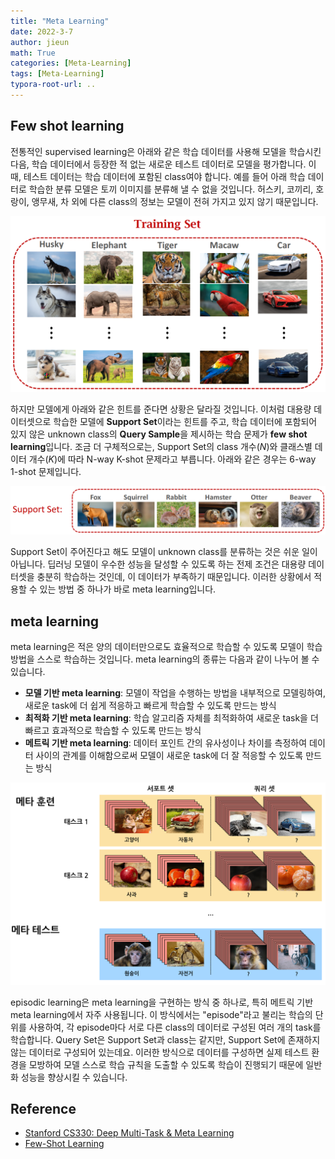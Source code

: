 ```yaml
---
title: "Meta Learning"
date: 2022-3-7
author: jieun
math: True
categories: [Meta-Learning]
tags: [Meta-Learning]
typora-root-url: ..
---
```




## Few shot learning

전통적인 supervised learning은 아래와 같은 학습 데이터를 사용해 모델을 학습시킨 다음, 학습 데이터에서 등장한 적 없는 새로운 테스트 데이터로 모델을 평가합니다. 이 때, 테스트 데이터는 학습 데이터에 포함된 class여야 합니다. 예를 들어 아래 학습 데이터로 학습한 분류 모델은 토끼 이미지를 분류해 낼 수 없을 것입니다. 허스키, 코끼리, 호랑이, 앵무새, 차 외에 다른 class의 정보는 모델이 전혀 가지고 있지 않기 때문입니다.

![](/assets/img/meta/few-shot1.jpg)

하지만 모델에게 아래와 같은 힌트를 준다면 상황은 달라질 것입니다. 이처럼 대용량 데이터셋으로 학습한 모델에 **Support Set**이라는 힌트를 주고, 학습 데이터에 포함되어 있지 않은 unknown class의 **Query Sample**을 제시하는 학습 문제가 **few shot learning**입니다. 조금 더 구체적으로는, Support Set의 class 개수($N$)와 클래스별 데이터 개수($K$)에 따라 N-way K-shot 문제라고 부릅니다. 아래와 같은 경우는 6-way 1-shot 문제입니다.

![](/assets/img/meta/few-shot2.jpg)

Support Set이 주어진다고 해도 모델이 unknown class를 분류하는 것은 쉬운 일이 아닙니다. 딥러닝 모델이 우수한 성능을 달성할 수 있도록 하는 전제 조건은 대용량 데이터셋을 충분히 학습하는 것인데, 이 데이터가 부족하기 때문입니다. 이러한 상황에서 적용할 수 있는 방법 중 하나가 바로 meta learning입니다.



## meta learning

meta learning은 적은 양의 데이터만으로도 효율적으로 학습할 수 있도록 모델이 학습 방법을 스스로 학습하는 것입니다. meta learning의 종류는 다음과 같이 나누어 볼 수 있습니다.

- **모델 기반 meta learning**: 모델이 작업을 수행하는 방법을 내부적으로 모델링하여, 새로운 task에 더 쉽게 적응하고 빠르게 학습할 수 있도록 만드는 방식
- **최적화 기반 meta learning**: 학습 알고리즘 자체를 최적화하여 새로운 task을 더 빠르고 효과적으로 학습할 수 있도록 만드는 방식
- **메트릭 기반 meta learning**: 데이터 포인트 간의 유사성이나 차이를 측정하여 데이터 사이의 관계를 이해함으로써 모델이 새로운 task에 더 잘 적응할 수 있도록 만드는 방식

![](/assets/img/meta/ep.png)

episodic learning은 meta learning을 구현하는 방식 중 하나로, 특히 메트릭 기반 meta learning에서 자주 사용됩니다. 이 방식에서는 "episode"라고 불리는 학습의 단위를 사용하여, 각 episode마다 서로 다른 class의 데이터로 구성된 여러 개의 task를 학습합니다. Query Set은 Support Set과 class는 같지만, Support Set에 존재하지 않는 데이터로 구성되어 있는데요. 이러한 방식으로 데이터를 구성하면 실제 테스트 환경을 모방하여 모델 스스로 학습 규칙을 도출할 수 있도록 학습이 진행되기 때문에 일반화 성능을 향상시킬 수 있습니다.

## Reference

- [Stanford CS330: Deep Multi-Task & Meta Learning](https://www.youtube.com/watch?v=dYmJd_fJLW0&list=PLoROMvodv4rMIJ-TvblAIkw28Wxi27B36)
- [Few-Shot Learning](https://www.youtube.com/watch?v=hE7eGew4eeg)
